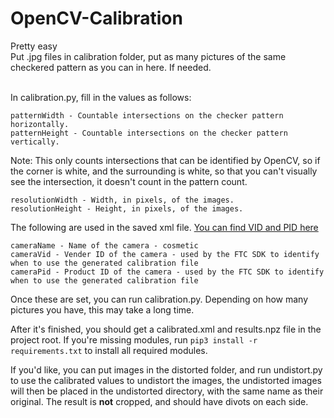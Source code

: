 # OpenCV-Calibration

Pretty easy
<br>Put .jpg files in calibration folder, put as many pictures of the same checkered pattern as you can in here. If needed.

<br>In calibration.py, fill in the values as follows:

```
patternWidth - Countable intersections on the checker pattern horizontally.
patternHeight - Countable intersections on the checker pattern vertically.
```
Note: This only counts intersections that can be identified by OpenCV, so if the corner is white, and the surrounding is white, so that you can't visually see the intersection, it doesn't count in the pattern count.
```
resolutionWidth - Width, in pixels, of the images.
resolutionHeight - Height, in pixels, of the images.
```
The following are used in the saved xml file. [You can find VID and PID here](https://www.nodeloop.org/projects/usb-identifer)
```
cameraName - Name of the camera - cosmetic
cameraVid - Vender ID of the camera - used by the FTC SDK to identify when to use the generated calibration file
cameraPid - Product ID of the camera - used by the FTC SDK to identify when to use the generated calibration file
```

Once these are set, you can run calibration.py. Depending on how many pictures you have, this may take a long time.

After it's finished, you should get a calibrated.xml and results.npz file in the project root. If you're missing modules, run `pip3 install -r requirements.txt` to install all required modules.

If you'd like, you can put images in the distorted folder, and run undistort.py to use the calibrated values to undistort the images, the undistorted images will then be placed in the undistorted directory, with the same name as their original. The result is <b>not</b> cropped, and should have divots on each side.
